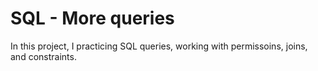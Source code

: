 # SQL - More queries

In this project, I practicing SQL queries, working with
permissoins, joins, and constraints.
